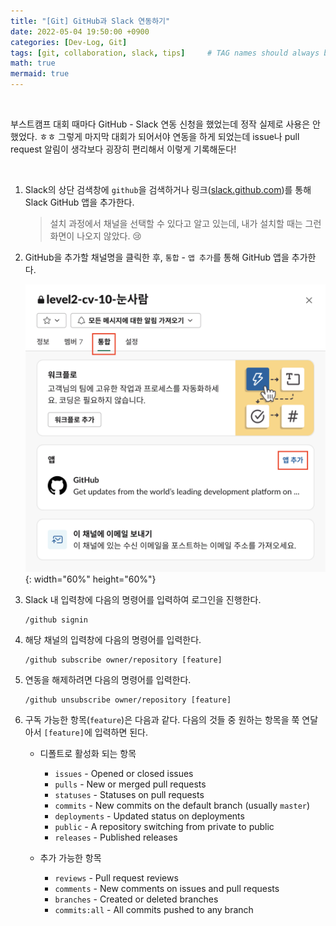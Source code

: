 ```yaml
---
title: "[Git] GitHub과 Slack 연동하기"
date: 2022-05-04 19:50:00 +0900
categories: [Dev-Log, Git]
tags: [git, collaboration, slack, tips]     # TAG names should always be lowercase
math: true
mermaid: true
---
```


<br>

부스트캠프 대회 때마다 GitHub - Slack 연동 신청을 했었는데 정작 실제로 사용은 안했었다. ㅎㅎ 그렇게 마지막 대회가 되어서야 연동을 하게 되었는데 issue나 pull request 알림이 생각보다 굉장히 편리해서 이렇게 기록해둔다!

<br>

1. Slack의 상단 검색창에 `github`을 검색하거나 링크([slack.github.com](https://slack.github.com/))를 통해 Slack GitHub 앱을 추가한다.

   > 설치 과정에서 채널을 선택할 수 있다고 알고 있는데, 내가 설치할 때는 그런 화면이 나오지 않았다. 😢

2. GitHub을 추가할 채널명을 클릭한 후, `통합` - `앱 추가`를 통해 GitHub 앱을 추가한다.

    ![](/assets/img/posts/Dev-Log/Git/2022-05-04-github-slack.png){: width="60%" height="60%"}
   
3. Slack 내 입력창에 다음의 명령어를 입력하여 로그인을 진행한다.
   
   ```
   /github signin
   ```

4. 해당 채널의 입력창에 다음의 명령어를 입력한다.

   ```
   /github subscribe owner/repository [feature]
   ```

5. 연동을 해제하려면 다음의 명령어를 입력한다.

   ```
   /github unsubscribe owner/repository [feature]
   ```

6. 구독 가능한 항목(`feature`)은 다음과 같다. 다음의 것들 중 원하는 항목을 쭉 연달아서 `[feature]`에 입력하면 된다.
   
   - 디폴트로 활성화 되는 항목
     - `issues` - Opened or closed issues
     - `pulls` - New or merged pull requests
     - `statuses` - Statuses on pull requests
     - `commits` - New commits on the default branch (usually `master`)
     - `deployments` - Updated status on deployments
     - `public` - A repository switching from private to public
     - `releases` - Published releases

   - 추가 가능한 항목
     - `reviews` - Pull request reviews
     - `comments` - New comments on issues and pull requests
     - `branches` - Created or deleted branches
     - `commits:all` - All commits pushed to any branch
